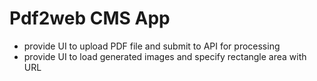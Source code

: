 # Pdf2web CMS App
- provide UI to upload PDF file and submit to API for processing
- provide UI to load generated images and specify rectangle area with URL
